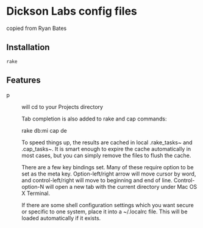 # Dickson Labs config files

copied from Ryan Bates

## Installation

    rake

## Features

p <dir> will cd to your Projects directory

Tab completion is also added to rake and cap commands:

  rake db:mi<tab>
  cap de<tab>

To speed things up, the results are cached in local .rake_tasks~ and
.cap_tasks~. It is smart enough to expire the cache automatically in
most cases, but you can simply remove the files to flush the cache.

There are a few key bindings set. Many of these require option to be
set as the meta key. Option-left/right arrow will move cursor by word,
and control-left/right will move to beginning and end of line.
Control-option-N will open a new tab with the current directory under
Mac OS X Terminal.

If there are some shell configuration settings which you want secure
or specific to one system, place it into a ~/.localrc file. This will
be loaded automatically if it exists.

